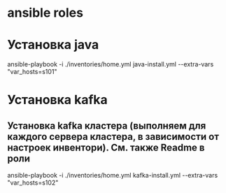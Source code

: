 # ansible roles

# Установка java
ansible-playbook -i ./inventories/home.yml  java-install.yml  --extra-vars "var_hosts=s101"

# Установка kafka
## Установка kafka кластера (выполняем для каждого сервера кластера, в зависимости от настроек инвентори). См. также Readme в роли
ansible-playbook -i ./inventories/home.yml  kafka-install.yml  --extra-vars "var_hosts=s102"